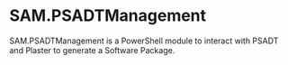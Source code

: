 # SAM.PSADTManagement
SAM.PSADTManagement is a PowerShell module to interact with PSADT and Plaster to generate a Software Package.
